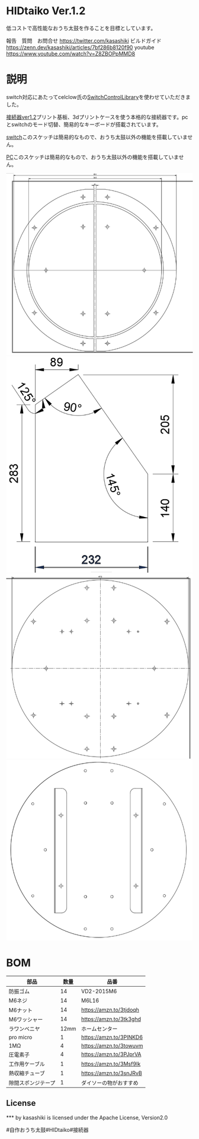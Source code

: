 # HIDtaiko Ver.1.2
低コストで高性能なおうち太鼓を作ることを目標としています。


報告　質問　お問合せ
https://twitter.com/kasashiki
ビルドガイド
https://zenn.dev/kasashiki/articles/7bf286b8120f90
youtube
https://www.youtube.com/watch?v=Z8ZBOPpMMD8

# 説明
 switch対応にあたってcelclow氏の[SwitchControlLibrary](https://github.com/celclow/SwitchControlLibrary#switch-control-library)を使わせていただきました。
 
 [接続器ver1.2](HIDtaiko_connector_ver1.2)プリント基板、3dプリントケースを使う本格的な接続器です。pcとswitchのモード切替、簡易的なキーボードが搭載されています。
 
 [switch](sketch_developmentSW)このスケッチは簡易的なもので、おうち太鼓以外の機能を搭載していません。
 
 [PC](sketch_hidtaiko)このスケッチは簡易的なもので、おうち太鼓以外の機能を搭載していません。
 
 
![front.png.png](images/images/front.png)
![legs.png](images/images/legs.png)
![rear.png](images/images/rear.png)
![e.png](images/images/e.png)


# BOM
| 部品 | 数量 | 品番 |
| ---- | ---- | ---- |
| 防振ゴム | 14 |VD2-2015M6|
| M6ネジ | 14 | M6L16 |
| M6ナット |14 | https://amzn.to/3tjdoqh |
| M6ワッシャー | 14 | https://amzn.to/3tk3ghd |
|ラワンベニヤ | 12mm | ホームセンター |  
|pro micro | 1 | https://amzn.to/3PINKD6 |
|1MΩ | 4 | https://amzn.to/3towuvm |
|圧電素子| 4 | https://amzn.to/3PJprVA |
|工作用ケーブル|1 |https://amzn.to/3Msf9Ik|
|熱収縮チューブ|1 |https://amzn.to/3snJRvB|　
|隙間スポンジテープ|1 |ダイソーの物がおすすめ|　

## License
*** by kasashiki is licensed under the Apache License, Version2.0

#自作おうち太鼓#HIDtaiko#接続器
